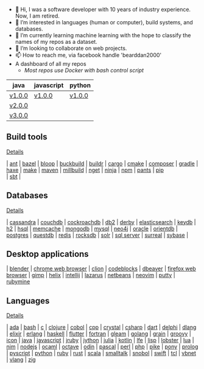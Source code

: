 - 👋 Hi, I was a software developer with 10 years of industry experience. Now, I am retired.
- 👀 I’m interested in languages (human or computer), build systems, and databases.
- 🌱 I’m currently learning machine learning with the hope to classify the names of my repos as a dataset.
- 💞️ I’m looking to collaborate on web projects.
- 📫 How to reach me, via facebook handle 'bearddan2000'
- A dashboard of all my repos 
    - *Most repos use Docker with bash control script*

| java | javascript | python |
| ---- | ---------- | ------ |
| [v1.0.0](https://github.com/bearddan2000/java-web-gradle-spring-thyme-github) | [v1.0.0](https://github.com/bearddan2000/javascript-web-github-repos.git) | [v1.0.0](https://github.com/bearddan2000/dev-python-cli-thread-json-git-repos) |
| [v2.0.0](https://github.com/bearddan2000/java-web-gradle-spring-thyme-dropwizard-github) | | |
| [v3.0.0](https://github.com/bearddan2000/java-web-gradle-spring-thyme-dropwizard-postgres-github) |

## Build tools 
[Details](BUILD.md)

| [ant](https://github.com/bearddan2000?tab=repositories&q=ant&type=&language=&sort=) 
| [bazel](https://github.com/bearddan2000?tab=repositories&q=bazel&type=&language=&sort=)
| [bloop](https://github.com/bearddan2000?tab=repositories&q=bloop&type=&language=&sort=) 
| [buckbuild](https://github.com/bearddan2000?tab=repositories&q=buck&type=&language=&sort=) 
| [buildr](https://github.com/bearddan2000?tab=repositories&q=buildr&type=&language=&sort=)
| [cargo](https://github.com/bearddan2000?tab=repositories&q=rust&type=&language=&sort=) 
| [cmake](https://github.com/bearddan2000?tab=repositories&q=cmake&type=&language=&sort=)
| [composer](https://github.com/bearddan2000?tab=repositories&q=php&type=&language=&sort=) 
| [gradle](https://github.com/bearddan2000?tab=repositories&q=gradle&type=&language=&sort=) 
| [haxe](https://github.com/bearddan2000?tab=repositories&q=haxe&type=&language=&sort=) 
| [make](https://github.com/bearddan2000?tab=repositories&q=make&type=&language=&sort=) 
| [maven](https://github.com/bearddan2000?tab=repositories&q=maven&type=&language=&sort=) 
| [millbuild](https://github.com/bearddan2000?tab=repositories&q=mill&type=&language=&sort=)
| [nget](https://github.com/bearddan2000?tab=repositories&q=dotnet&type=&language=&sort=) 
| [ninja](https://github.com/bearddan2000?tab=repositories&q=ninja&type=&language=&sort=)
| [npm](https://github.com/bearddan2000?tab=repositories&q=nodejs&type=&language=&sort=) 
| [pants](https://github.com/bearddan2000?tab=repositories&q=pants&type=&language=&sort=)
| [pip](https://github.com/bearddan2000?tab=repositories&q=python&type=&language=&sort=)  
| [sbt](https://github.com/bearddan2000?tab=repositories&q=sbt&type=&language=&sort=) |

## Databases 
[Details](DATABASE.md)

| [cassandra](https://github.com/bearddan2000?tab=repositories&q=cassandra&type=&language=&sort=)
| [couchdb](https://github.com/bearddan2000?tab=repositories&q=couchdb&type=&language=&sort=)
| [cockroachdb](https://github.com/bearddan2000?tab=repositories&q=cockroach&type=&language=&sort=)
| [db2](https://github.com/bearddan2000?tab=repositories&q=db2&type=&language=&sort=)
| [derby](https://github.com/bearddan2000?tab=repositories&q=derby&type=&language=&sort=)
| [elasticsearch](https://github.com/bearddan2000?tab=repositories&q=elasticsearch&type=&language=&sort=)
| [keydb](https://github.com/bearddan2000?tab=repositories&q=keydb&type=&language=&sort=)
| [h2](https://github.com/bearddan2000?tab=repositories&q=h2&type=&language=&sort=)
| [hsql](https://github.com/bearddan2000?tab=repositories&q=hsql&type=&language=&sort=)
| [memcache](https://github.com/bearddan2000?tab=repositories&q=memcache&type=&language=&sort=)
| [mongodb](https://github.com/bearddan2000?tab=repositories&q=mongo&type=&language=&sort=)
| [mysql](https://github.com/bearddan2000?tab=repositories&q=mysql&type=&language=&sort=)
| [neo4j](https://github.com/bearddan2000?tab=repositories&q=neo4j&type=&language=&sort=)
| [oracle](https://github.com/bearddan2000?tab=repositories&q=oracle&type=&language=&sort=)
| [orientdb](https://github.com/bearddan2000?tab=repositories&q=orient&type=&language=&sort=)
| [postgres](https://github.com/bearddan2000?tab=repositories&q=postgres&type=&language=&sort=)
| [questdb](https://github.com/bearddan2000?tab=repositories&q=quest&type=&language=&sort=)
| [redis](https://github.com/bearddan2000?tab=repositories&q=redis&type=&language=&sort=)
| [rocksdb](https://github.com/bearddan2000?tab=repositories&q=rocks&type=&language=&sort=)
| [solr](https://github.com/bearddan2000?tab=repositories&q=solr&type=&language=&sort=)
| [sql server](https://github.com/bearddan2000?tab=repositories&q=sqlserver&type=&language=&sort=)
| [surreal](https://github.com/bearddan2000?tab=repositories&q=surreal&type=&language=&sort=)
| [sybase](https://github.com/bearddan2000?tab=repositories&q=sybase&type=&language=&sort=)
|

## Desktop applications
| [blender](https://github.com/bearddan2000?tab=repositories&q=blender&type=&language=&sort=)
| [chrome web browser](https://github.com/bearddan2000?tab=repositories&q=chrome&type=&language=&sort=) 
| [clion](https://github.com/bearddan2000?tab=repositories&q=clion&type=&language=&sort=)
| [codeblocks](https://github.com/bearddan2000?tab=repositories&q=codeblocks&type=&language=&sort=)
| [dbeaver](https://github.com/bearddan2000?tab=repositories&q=dbeaver&type=&language=&sort=)
| [firefox web browser](https://github.com/bearddan2000?tab=repositories&q=firefox&type=&language=&sort=) 
| [gimp](https://github.com/bearddan2000?tab=repositories&q=gimp&type=&language=&sort=)
| [helix](https://github.com/bearddan2000?tab=repositories&q=helix&type=&language=&sort=)
| [intellij](https://github.com/bearddan2000?tab=repositories&q=intellij&type=&language=&sort=)
| [lazarus](https://github.com/bearddan2000?tab=repositories&q=lazarus&type=&language=&sort=)
| [netbeans](https://github.com/bearddan2000?tab=repositories&q=netbeans&type=&language=&sort=)
| [neovim](https://github.com/bearddan2000?tab=repositories&q=neovim&type=&language=&sort=)
| [putty](https://github.com/bearddan2000?tab=repositories&q=putty&type=&language=&sort=)
| [rubymine](https://github.com/bearddan2000?tab=repositories&q=rubymine&type=&language=&sort=)

## Languages 
[Details](LANGUAGE.md)

| [ada](https://github.com/bearddan2000?tab=repositories&q=ada&type=&language=&sort=)
| [bash](https://github.com/bearddan2000?tab=repositories&q=bash&type=&language=&sort=)
| [c](https://github.com/bearddan2000?tab=repositories&q=c&type=&language=&sort=) 
| [clojure](https://github.com/bearddan2000?tab=repositories&q=clojure&type=&language=&sort=)
| [cobol](https://github.com/bearddan2000?tab=repositories&q=cobol&type=&language=&sort=)
| [cpp](https://github.com/bearddan2000?tab=repositories&q=cpp&type=&language=&sort=)
| [crystal](https://github.com/bearddan2000?tab=repositories&q=crystal&type=&language=&sort=)
| [csharp](https://github.com/bearddan2000?tab=repositories&q=csharp&type=&language=&sort=)
| [dart](https://github.com/bearddan2000?tab=repositories&dart=v&type=&language=&sort=)
| [delphi](https://github.com/bearddan2000?tab=repositories&q=delphi&type=&language=&sort=)
| [dlang](https://github.com/bearddan2000?tab=repositories&q=dlang&type=&language=&sort=)
| [elixir](https://github.com/bearddan2000?tab=repositories&q=elixir&type=&language=&sort=)
| [erlang](https://github.com/bearddan2000?tab=repositories&q=erlang&type=&language=&sort=)
| [haskell](https://github.com/bearddan2000?tab=repositories&q=haskell&type=&language=&sort=)
| [flutter](https://github.com/bearddan2000?tab=repositories&q=flutter&type=&language=&sort=)
| [fortran](https://github.com/bearddan2000?tab=repositories&q=fortran&type=&language=&sort=)
| [gleam](https://github.com/bearddan2000?tab=repositories&q=gleam&type=&language=&sort=)
| [golang](https://github.com/bearddan2000?tab=repositories&q=golang&type=&language=&sort=)
| [grain](https://github.com/bearddan2000?tab=repositories&q=grain&type=&language=&sort=)
| [groovy](https://github.com/bearddan2000?tab=repositories&q=groovy&type=&language=&sort=)
| [icon](https://github.com/bearddan2000?tab=repositories&q=icon&type=&language=&sort=)
| [java](https://github.com/bearddan2000?tab=repositories&q=java&type=&language=&sort=)
| [javascript](https://github.com/bearddan2000?tab=repositories&q=javascript&type=&language=&sort=)
| [jruby](https://github.com/bearddan2000?tab=repositories&q=jruby&type=&language=&sort=)
| [jython](https://github.com/bearddan2000?tab=repositories&q=jython&type=&language=&sort=)
| [julia](https://github.com/bearddan2000?tab=repositories&q=julia&type=&language=&sort=)
| [kotlin](https://github.com/bearddan2000?tab=repositories&q=kotlin&type=&language=&sort=)
| [lfe](https://github.com/bearddan2000?tab=repositories&q=lfe&type=&language=&sort=)
| [lisp](https://github.com/bearddan2000?tab=repositories&q=lisp&type=&language=&sort=)
| [lobster](https://github.com/bearddan2000?tab=repositories&q=lobster&type=&language=&sort=)
| [lua](https://github.com/bearddan2000?tab=repositories&q=lua&type=&language=&sort=)
| [nim](https://github.com/bearddan2000?tab=repositories&q=nim&type=&language=&sort=)
| [nodejs](https://github.com/bearddan2000?tab=repositories&q=nodejs&type=&language=&sort=)
| [ocaml](https://github.com/bearddan2000?tab=repositories&q=ocaml&type=&language=&sort=)
| [octave](https://github.com/bearddan2000?tab=repositories&q=octave&type=&language=&sort=)
| [odin](https://github.com/bearddan2000?tab=repositories&q=odin&type=&language=&sort=)
| [pascal](https://github.com/bearddan2000?tab=repositories&q=pascal&type=&language=&sort=)
| [perl](https://github.com/bearddan2000?tab=repositories&q=perl&type=&language=&sort=)
| [php](https://github.com/bearddan2000?tab=repositories&q=php&type=&language=&sort=)
| [pike](https://github.com/bearddan2000?tab=repositories&q=pike&type=&language=&sort=)
| [pony](https://github.com/bearddan2000?tab=repositories&q=pony&type=&language=&sort=)
| [prolog](https://github.com/bearddan2000?tab=repositories&q=prolog&type=&language=&sort=)
| [pyscript](https://github.com/bearddan2000?tab=repositories&q=pyscript&type=&language=&sort=)
| [python](https://github.com/bearddan2000?tab=repositories&q=python&type=&language=&sort=)
| [ruby](https://github.com/bearddan2000?tab=repositories&q=ruby&type=&language=&sort=)
| [rust](https://github.com/bearddan2000?tab=repositories&q=rust&type=&language=&sort=)
| [scala](https://github.com/bearddan2000?tab=repositories&q=scala&type=&language=&sort=)
| [smalltalk](https://github.com/bearddan2000?tab=repositories&q=smalltalk&type=&language=&sort=)
| [snobol](https://github.com/bearddan2000?tab=repositories&q=snobol&type=&language=&sort=)
| [swift](https://github.com/bearddan2000?tab=repositories&q=swift&type=&language=&sort=)
| [tcl](https://github.com/bearddan2000?tab=repositories&q=tcl&type=&language=&sort=)
| [vbnet](https://github.com/bearddan2000?tab=repositories&q=vbnet&type=&language=&sort=)
| [vlang](https://github.com/bearddan2000?tab=repositories&q=vlang&type=&language=&sort=)
| [zig](https://github.com/bearddan2000?tab=repositories&q=zig&type=&language=&sort=)
